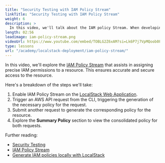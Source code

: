 ```yaml
---
title: "Security Testing with IAM Policy Stream"
linkTitle: "Security Testing with IAM Policy Stream"
weight: 6
description: >
  In this video, we'll talk about the IAM policy Stream. When developing an application, we often need access to AWS resources like DynamoDB, RDS, etc. To grant this access, we create IAM roles and assign permissions through policies. Determining these policies can be challenging — the IAM policy stream simplifies this task by identifying the necessary permissions for your cloud applications.
length: 02:56
leadimage: iam-policy-stream.png
videoUrl: https://www.youtube.com/embed/TOBLG2Z6xAM?si=Lk6P7j7VpMQoob0F
type: lessons
url: "/academy/localstack-deployment/iam-policy-stream/"
---
```


In this video, we'll explore the [IAM Policy Stream](https://docs.localstack.cloud/user-guide/security-testing/iam-policy-stream/) that assists in assigning precise IAM permissions to a resource.
This ensures accurate and secure access to the resource.

Here's a breakdown of the steps we'll take:

1. Enable IAM Policy Stream on the [LocalStack Web Application](https://app.localstack.cloud/policy-stream).
2. Trigger an AWS API request from the CLI, triggering the generation of the necessary policy for the request.
3. Submit another request to generate the corresponding policy for the resource.
4. Explore the **Summary Policy** section to view the consolidated policy for both requests.

Further reading:

- [Security Testing](https://docs.localstack.cloud/user-guide/security-testing/)
- [IAM Policy Stream](https://youtube.com/watch?v=HQ2V44ImJ3E)
- [Generate IAM policies locally with LocalStack](https://hashnode.localstack.cloud/generate-iam-policies-locally-using-localstack)
